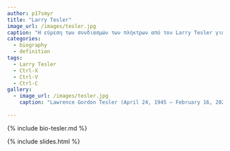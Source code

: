 ```yaml
---
author: p17smyr
title: "Larry Tesler"
image_url: /images/tesler.jpg
caption: "Η εύρεση των συνδιασμών των πλήκτρων από τον Larry Tesler για τις λειτουργίες τις αποκοπής, αντιγραφής και επικόλησης ήταν ένα περήφανο επίτευγμα, γιατί η ανακάληψή του θα επιβιώνει για όσο διάστημα υπάρχουν πραγματικά ή εικονικά πληκτρολόγια."
categories:
  - biography
  - definition
tags:
  - Larry Tesler
  - Ctrl-X
  - Ctrl-V
  - Ctrl-C
gallery:
  - image_url: /images/tesler.jpg
    caption: "Lawrence Gordon Tesler (April 24, 1945 – February 16, 2020) was an American computer scientist who worked in the field of human–computer interaction. Tesler worked at Xerox PARC, Apple, Amazon, and Yahoo! "
    
---
```


{% include bio-tesler.md %}

{% include slides.html %}
